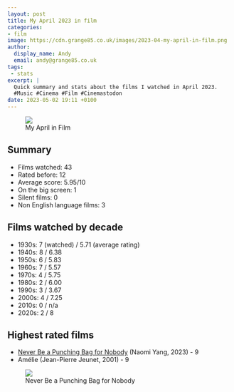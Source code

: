```yaml
---
layout: post
title: My April 2023 in film
categories:
- film
image: https://cdn.grange85.co.uk/images/2023-04-my-april-in-film.png
author:
  display_name: Andy
  email: andy@grange85.co.uk
tags:
 - stats
excerpt: |
  Quick summary and stats about the films I watched in April 2023.
  #Music #Cinema #Film #Cinemastodon
date: 2023-05-02 19:11 +0100
---
```

<figure class="aligncenter"><img src="https://cdn.grange85.co.uk/images/2023-04-my-april-in-film.png" class="img-responsive" /><figcaption>My April in Film</figcaption></figure>

## Summary
 - Films watched: 43
 - Rated before: 12
 - Average score: 5.95/10
 - On the big screen: 1
 - Silent films: 0
 - Non English language films: 3

## Films watched by decade
 - 1930s: 7 (watched) / 5.71 (average rating)
 - 1940s: 8 / 6.38
 - 1950s: 6 / 5.83
 - 1960s: 7 / 5.57
 - 1970s: 4 / 5.75
 - 1980s: 2 / 6.00
 - 1990s: 3 / 3.67
 - 2000s: 4 / 7.25
 - 2010s: 0 / n/a
 - 2020s: 2 / 8

## Highest rated films
 - [Never Be a Punching Bag for Nobody](https://www.naomivision.com/never-be-a-punching-bag-for-nobody) (Naomi Yang, 2023) - 9
 - Am&eacute;lie (Jean-Pierre Jeunet, 2001) - 9

<figure class="aligncenter"><img src="https://media.fullofwishes.co.uk/03-damon_and_naomi/pictures/never-be-a-punching-bag-poster.jpg" class="img-responsive" /><figcaption>Never Be a Punching Bag for Nobody</figcaption></figure>
